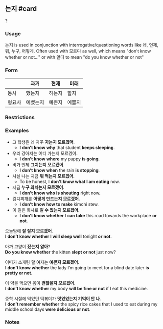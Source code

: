 ## 는지 #card
?
### Usage
는지 is used in conjunction with interrogative/questioning words like 왜, 언제, 뭐, 누구, 어떻게. Often used with 모르다 as well, which means "don't know whether or not..." or with 알다 to mean "do you know whether or not"
### Form
|     | 과거   | 현재  | 미래  |
| --- | ---- | --- | --- |
| 동사  | 했는지  | 하는지 | 할지  |
| 형요사 | 예뻤는지 | 예쁜지 | 예쁠지 |
### Restrictions
### Examples
* 그 학생은 왜 자꾸 **자는지 모르겠어**.  
	* I **don’t know** **why** that student **keeps sleeping**.
* 우리 강아지는 어디 가는지 모르겠어. 
	* I **don’t know** **where** my puppy **is going**.
* 비가 언제 **그치는지 모르겠어**.  
	* I **don’t know when** the rain **is stopping**.
* 사실 나는 지금 **뭐 먹는지 모르겠어**.  
	* To be honest, I **don’t know what I am eating** now.
* 지금 **누구 외치는지 모르겠어**.  
	* I **don’t know who is shouting** right now.
* 김치찌개를 **어떻게 만드는지 모르겠어**.  
	* I **don’t know how to make** kimchi stew.
* 이 길은 회사로 **갈 수 있는지 모르겠어**.  
	* I **don’t know whether** I **can take** this road towards the workplace **or not**.

오늘밤에 **잘 잘지 모르겠어**.  
I **don’t know whether** I **will sleep well** tonight **or not**.

아까 고양이 **잤는지 알아**?  
**Do you know whether** the kitten **slept or not** just now?

이따가 소개팅 할 여자는 **예쁜지 모르겠어**.  
I **don’t know whether** the lady I’m going to meet for a blind date later **is pretty or not**.

이 약을 먹으면 몸이 **괜찮을지 모르겠어**.  
I **don’t know whether** my body **will be fine or not** if I eat this medicine.

중학 시절에 먹었던 떡볶이가 **맛있었는지 기억이 안 나**.  
I **don’t remember whether** the spicy rice cakes that I used to eat during my middle school days **were delicious or not**.
### Notes
